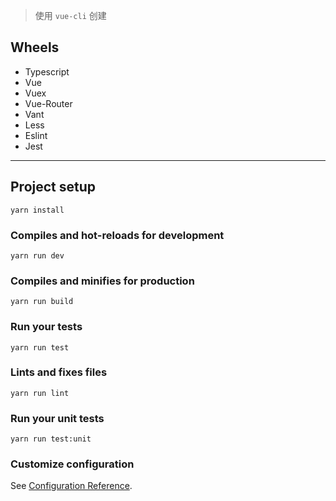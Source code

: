 
> 使用 `vue-cli` 创建

## Wheels

-   Typescript
-   Vue
-   Vuex
-   Vue-Router
-   Vant
-   Less
-   Eslint
-   Jest


---

## Project setup

```
yarn install
```

### Compiles and hot-reloads for development

```
yarn run dev
```

### Compiles and minifies for production

```
yarn run build
```

### Run your tests

```
yarn run test
```

### Lints and fixes files

```
yarn run lint
```

### Run your unit tests

```
yarn run test:unit
```

### Customize configuration

See [Configuration Reference](https://cli.vuejs.org/config/).